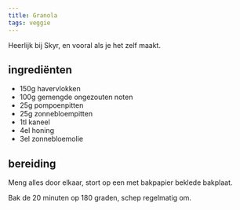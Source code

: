 ```yaml
---
title: Granola
tags: veggie
---
```


Heerlijk bij Skyr, en vooral als je het zelf maakt.

## ingrediënten

* 150g havervlokken
* 100g gemengde ongezouten noten
* 25g pompoenpitten
* 25g zonnebloempitten
* 1tl kaneel
* 4el honing
* 3el zonnebloemolie

## bereiding

Meng alles door elkaar, stort op een met bakpapier beklede bakplaat.

Bak de 20 minuten op 180 graden, schep regelmatig om.
